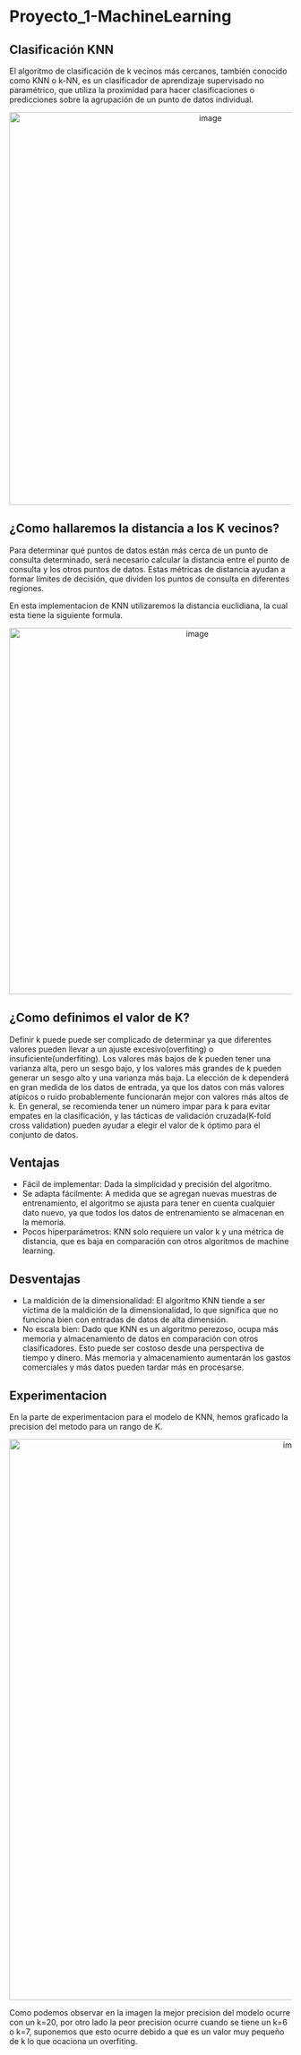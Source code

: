 # Proyecto_1-MachineLearning


## Clasificación KNN

El algoritmo de clasificación de k vecinos más cercanos, también conocido como KNN o k-NN, es un clasificador de aprendizaje supervisado no paramétrico, que utiliza la proximidad para hacer clasificaciones o predicciones sobre la agrupación de un punto de datos individual.

<p align="center">
 <img width="702" alt="image" src="https://github.com/LeoIsidro/Proyecto_1-MachineLearning/assets/90939274/a517c354-34fa-440c-8c2f-87ae78b359f2">
</p>

## ¿Como hallaremos la distancia a los K vecinos?

Para determinar qué puntos de datos están más cerca de un punto de consulta determinado, será necesario calcular la distancia entre el punto de consulta y los otros puntos de datos. Estas métricas de distancia ayudan a formar límites de decisión, que dividen los puntos de consulta en diferentes regiones.

En esta implementacion de KNN utilizaremos la distancia euclidiana, la cual esta tiene la siguiente formula.
<p align="center">
 <img width="655" alt="image" src="https://github.com/LeoIsidro/Proyecto_1-MachineLearning/assets/90939274/758eedcf-ffb5-47db-ae11-120664eb6cb2">
</p>

## ¿Como definimos el valor de K?

Definir k puede puede ser complicado de determinar ya que diferentes valores pueden llevar a un ajuste excesivo(overfiting) o insuficiente(underfiting). Los valores más bajos de k pueden tener una varianza alta, pero un sesgo bajo, y los valores más grandes de k pueden generar un sesgo alto y una varianza más baja. La elección de k dependerá en gran medida de los datos de entrada, ya que los datos con más valores atípicos o ruido probablemente funcionarán mejor con valores más altos de k. En general, se recomienda tener un número impar para k para evitar empates en la clasificación, y las tácticas de validación cruzada(K-fold cross validation) pueden ayudar a elegir el valor de k óptimo para el conjunto de datos.

## Ventajas
- Fácil de implementar: Dada la simplicidad y precisión del algoritmo.
- Se adapta fácilmente: A medida que se agregan nuevas muestras de entrenamiento, el algoritmo se ajusta para tener en cuenta cualquier dato nuevo, ya que todos los datos de entrenamiento se almacenan en la memoria.
- Pocos hiperparámetros: KNN solo requiere un valor k y una métrica de distancia, que es baja en comparación con otros algoritmos de machine learning.

## Desventajas
- La maldición de la dimensionalidad: El algoritmo KNN tiende a ser víctima de la maldición de la dimensionalidad, lo que significa que no funciona bien con entradas de datos de alta dimensión.
- No escala bien: Dado que KNN es un algoritmo perezoso, ocupa más memoria y almacenamiento de datos en comparación con otros clasificadores. Esto puede ser costoso desde una perspectiva de tiempo y dinero. Más memoria y almacenamiento aumentarán los gastos comerciales y más datos pueden tardar más en procesarse.

## Experimentacion
En la parte de experimentacion para el modelo de KNN, hemos graficado la precision del metodo para un rango de K.
<p align="center">
 <img width="1002" alt="image" src="https://github.com/LeoIsidro/Proyecto_1-MachineLearning/assets/90939274/9bd13e37-41ff-423d-94ec-fa68e5f7edf0">
</p>
Como podemos observar en la imagen la mejor precision del modelo ocurre con un k=20, por otro lado la peor precision ocurre cuando se tiene un k=6 o k=7, suponemos que esto ocurre debido a que es un valor muy pequeño de k lo que ocaciona un overfiting.
